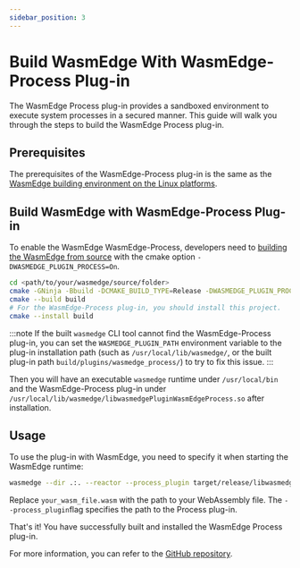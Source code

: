 ```yaml
---
sidebar_position: 3
---
```


# Build WasmEdge With WasmEdge-Process Plug-in

The WasmEdge Process plug-in provides a sandboxed environment to execute system processes in a secured manner. This guide will walk you through the steps to build the WasmEdge Process plug-in.

## Prerequisites

The prerequisites of the WasmEdge-Process plug-in is the same as the [WasmEdge building environment on the Linux platforms](../os/linux.md).

## Build WasmEdge with WasmEdge-Process Plug-in

To enable the WasmEdge WasmEdge-Process, developers need to [building the WasmEdge from source](../build_from_src.md) with the cmake option `-DWASMEDGE_PLUGIN_PROCESS=On`.

```bash
cd <path/to/your/wasmedge/source/folder>
cmake -GNinja -Bbuild -DCMAKE_BUILD_TYPE=Release -DWASMEDGE_PLUGIN_PROCESS=On
cmake --build build
# For the WasmEdge-Process plug-in, you should install this project.
cmake --install build
```

<!-- prettier-ignore -->
:::note
If the built `wasmedge` CLI tool cannot find the WasmEdge-Process plug-in, you can set the `WASMEDGE_PLUGIN_PATH` environment variable to the plug-in installation path (such as `/usr/local/lib/wasmedge/`, or the built plug-in path `build/plugins/wasmedge_process/`) to try to fix this issue.
:::

Then you will have an executable `wasmedge` runtime under `/usr/local/bin` and the WasmEdge-Process plug-in under `/usr/local/lib/wasmedge/libwasmedgePluginWasmEdgeProcess.so` after installation.

## Usage

To use the plug-in with WasmEdge, you need to specify it when starting the WasmEdge runtime:

```bash
wasmedge --dir .:. --reactor --process_plugin target/release/libwasmedge_process.so your_wasm_file.wasm
```

Replace `your_wasm_file.wasm` with the path to your WebAssembly file. The `--process_plugin`flag specifies the path to the Process plug-in.

That's it! You have successfully built and installed the WasmEdge Process plug-in.

For more information, you can refer to the [GitHub repository](https://github.com/WasmEdge/WasmEdge/tree/master/plugins/wasmedge_process).
